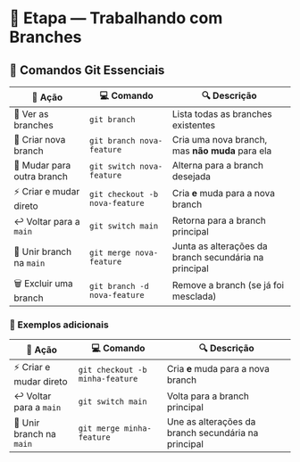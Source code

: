 # 🔀 Etapa — Trabalhando com Branches

## 🧰 Comandos Git Essenciais

| 📝 **Ação**                     | 💻 **Comando**                                      | 🔍 **Descrição**                                         |
|-------------------------------|----------------------------------------------------|----------------------------------------------------------|
| 📂 Ver as branches            | `git branch`                                       | Lista todas as branches existentes                      |
| 🌱 Criar nova branch          | `git branch nova-feature`                          | Cria uma nova branch, mas **não muda** para ela         |
| 🔀 Mudar para outra branch    | `git switch nova-feature`                          | Alterna para a branch desejada                          |
| ⚡ Criar e mudar direto       | `git checkout -b nova-feature`                     | Cria **e** muda para a nova branch                      |
| ↩️ Voltar para a `main`       | `git switch main`                                  | Retorna para a branch principal                         |
| 🔗 Unir branch na `main`      | `git merge nova-feature`                           | Junta as alterações da branch secundária na principal   |
| 🗑️ Excluir uma branch         | `git branch -d nova-feature`                       | Remove a branch (se já foi mesclada)                    |

### 🔄 Exemplos adicionais

| 📝 **Ação**                     | 💻 **Comando**                                      | 🔍 **Descrição**                                         |
|-------------------------------|----------------------------------------------------|----------------------------------------------------------|
| ⚡ Criar e mudar direto       | `git checkout -b minha-feature`                    | Cria **e** muda para a nova branch                      |
| ↩️ Voltar para a `main`       | `git switch main`                                  | Volta para a branch principal                           |
| 🔗 Unir branch na `main`      | `git merge minha-feature`                          | Une as alterações da branch secundária na principal     |

